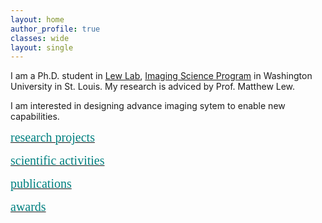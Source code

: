 ```yaml
---
layout: home
author_profile: true
classes: wide
layout: single
---
```


I am a Ph.D. student in [Lew Lab](https://lewlab.wustl.edu/), [Imaging Science Program](https://engineering.wustl.edu/academics/programs/imaging-science/index.html) in Washington University in St. Louis. My research is adviced by Prof. Matthew Lew.

I am interested in designing advance imaging sytem to enable new capabilities. 

[<span style="color:teal; font-family:cursive;font-size: 20px;">research projects</span>](_pages/research-projects)


[<span style="color:teal; font-family:cursive;font-size: 20px;">scientific activities</span>](/_pages/science-community)

[<span style="color:teal; font-family:cursive;font-size: 20px;">publications</span>](/_pages/publications)

[<span style="color:teal; font-family:cursive;font-size: 20px;">awards</span>](_pages/awards)

